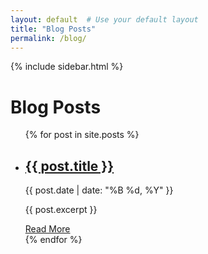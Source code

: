 ```yaml
---
layout: default  # Use your default layout
title: "Blog Posts"
permalink: /blog/
---
```


<div class="page-content">
  <div class="sidebar">
    {% include sidebar.html %} <!-- This includes your profile section, as seen on the research page -->
  </div>

  <div class="content-area">
    <h1>Blog Posts</h1>
    <ul class="blog-list">
      {% for post in site.posts %}
        <li class="blog-post">
          <h2><a href="{{ post.url | relative_url }}">{{ post.title }}</a></h2>
          <p class="post-date">{{ post.date | date: "%B %d, %Y" }}</p>
          <p>{{ post.excerpt }}</p>
          <a class="read-more" href="{{ post.url | relative_url }}">Read More</a>
        </li>
      {% endfor %}
    </ul>
  </div>
</div>
